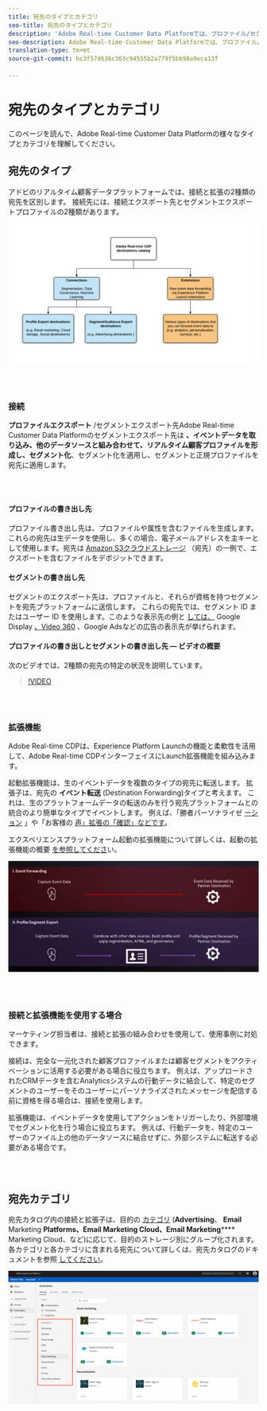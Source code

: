 ```yaml
---
title: 宛先のタイプとカテゴリ
seo-title: 宛先のタイプとカテゴリ
description: 'Adobe Real-time Customer Data Platformでは、プロファイル/セグメントエクスポート先はイベントデータを取得し、他のデータソースと組み合わせて、セグメント化を適用し、セグメントと適格なプロファイルをエクスポート先に適用します。 起動拡張機能は、生のイベントデータを複数のタイプの宛先に転送します。 '
seo-description: Adobe Real-time Customer Data Platformでは、プロファイル/セグメントエクスポート先はイベントデータを取得し、他のデータソースと組み合わせて、セグメント化を適用し、セグメントと適格なプロファイルをエクスポート先に適用します。 起動拡張機能は、生のイベントデータを複数のタイプの宛先に転送します。
translation-type: tm+mt
source-git-commit: bc3f57d636c363c94555b2a779f5bb98a9eca13f

---
```



# 宛先のタイプとカテゴリ

このページを読んで、Adobe Real-time Customer Data Platformの様々なタイプとカテゴリを理解してください。

## 宛先のタイプ

アドビのリアルタイム顧客データプラットフォームでは、接続と拡張の2種類の宛先を区別します。 接続先には、接続エクスポート先とセグメントエクスポートプロファイルの2種類があります。

![宛先のタイプ](/help/rtcdp/destinations/assets/types-of-destinations.png)

<br> 

### 接続

**プロファイルエクスポート** /セグメントエクスポート先Adobe Real-time Customer Data Platformのセグメントエクスポート先は **、イベントデータを取り込み、他のデータソースと組み合わせて、リアルタイム顧客プロファイルを形成し、セグメント化**[](/help/profile/home.md)、セグメント化を適用し、セグメントと正規プロファイルを宛先に適用します。

<br> 

#### プロファイルの書き出し先

プロファイル書き出し先は、プロファイルや属性を含むファイルを生成します。これらの宛先は生データを使用し、多くの場合、電子メールアドレスを主キーとして使用します。宛先は [Amazon S3クラウドストレージ](/help/rtcdp/destinations/amazon-s3-destination.md) （宛先）の一例で、エクスポートを含むファイルをデポジットできます。

#### セグメントの書き出し先

セグメントのエクスポート先は、プロファイルと、それらが資格を持つセグメントを宛先プラットフォームに送信します。 これらの宛先では、セグメント ID またはユーザー ID を使用します。このような表示先の例と [しては、](/help/rtcdp/destinations/google-dv360-destination.md) Google Display [、Video 360](/help/rtcdp/destinations/google-ads-destination.md) 、Google Adsなどの広告の表示先が挙げられます。

#### プロファイルの書き出しとセグメントの書き出し先 — ビデオの概要

次のビデオでは、2種類の宛先の特定の状況を説明しています。

>[!VIDEO](https://video.tv.adobe.com/v/29707?quality=12)

<br> 

### 拡張機能

Adobe Real-time CDPは、Experience Platform Launchの機能と柔軟性を活用して、Adobe Real-time CDPインターフェイスにLaunch拡張機能を組み込みます。

起動拡張機能は、生のイベントデータを複数のタイプの宛先に転送します。 拡張子は、宛先の **イベント転送** (Destination Forwarding)タイプと考えます。 これは、生のプラットフォームデータの転送のみを行う宛先プラットフォームとの統合のより簡単なタイプでイベントします。 例えば、「勝者パーソナライゼ [ーション](/help/rtcdp/destinations/gainsight-extension.md) 」や「お客様の [声」拡張の「確認」などです](/help/rtcdp/destinations/confirmit-digital-feedback-extension.md)。

エクスペリエンスプラットフォーム起動の拡張機能について詳しくは、起動の拡張機能の概要 [を参照してくださ](/help/rtcdp/destinations/experience-platform-launch-extensions.md)い。


![エクスペリエンスプラットフォーム起動の拡張と他の宛先との比較](/help/rtcdp/destinations/assets/launch-and-other-destinations.png)

<br> 

### 接続と拡張機能を使用する場合

マーケティング担当者は、接続と拡張の組み合わせを使用して、使用事例に対処できます。

接続は、完全な一元化された顧客プロファイルまたは顧客セグメントをアクティベーションに活用する必要がある場合に役立ちます。 例えば、アップロードされたCRMデータを含むAnalyticsシステムの行動データに結合して、特定のセグメントのユーザーをそのユーザーにパーソナライズされたメッセージを配信する前に資格を得る場合は、接続を使用します。

拡張機能は、イベントデータを使用してアクションをトリガーしたり、外部環境でセグメント化を行う場合に役立ちます。 例えば、行動データを、特定のユーザーのファイル上の他のデータソースに結合せずに、外部システムに転送する必要がある場合です。

<br> 

## 宛先カテゴリ

宛先カタログ内の接続と拡張子は、目的の [カテゴリ](https://platform.adobe.com/destination/catalog) (**Advertising**、 **Email** Marketing **Platforms、Email Marketing Cloud、Email Marketing****** Marketing Cloud、など)に応じて、目的のストレージ別にグループ化されます。 各カテゴリと各カテゴリに含まれる宛先について詳しくは、宛先カタログのドキュメントを参照 [してください](/help/rtcdp/destinations/destinations-catalog.md)。

![宛先カテゴリ](/help/rtcdp/destinations/assets/destination-categories-menu.png)

